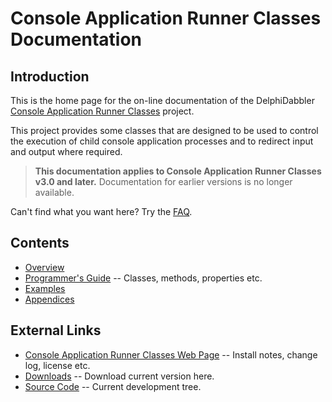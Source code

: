 # Console Application Runner Classes Documentation

## Introduction

This is the home page for the on-line documentation of the DelphiDabbler [Console Application Runner Classes](https://delphidabbler.com/software/consoleapp) project.

This project provides some classes that are designed to be used to control the execution of child console application processes and to redirect input and output where required.

> **This documentation applies to Console Application Runner Classes v3.0 and later.** Documentation for earlier versions is no longer available.

Can't find what you want here? Try the [FAQ](../FAQs/ConsoleAppClasses.md).

## Contents

* [Overview](./ConsoleApp/Overview.md)
* [Programmer's Guide](./ConsoleApp/API.md) -- Classes, methods, properties etc.
* [Examples](./ConsoleApp/Examples.md)
* [Appendices](./ConsoleApp/Appendices.md)

## External Links

* [Console Application Runner Classes Web Page](https://delphidabbler.com/software/consoleapp) -- Install notes, change log, license etc.
* [Downloads](https://sourceforge.net/projects/ddablib/files/consoleapp/) -- Download current version here.
* [Source Code](https://sourceforge.net/p/ddablib/code/HEAD/tree/trunk/projects/consoleapp/) -- Current development tree.
